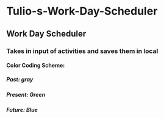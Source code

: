 # Tulio-s-Work-Day-Scheduler

## Work Day Scheduler

### Takes in input of activities and saves them in local

#### Color Coding Scheme:


##### Past: gray
##### Present: Green
##### Future: Blue


